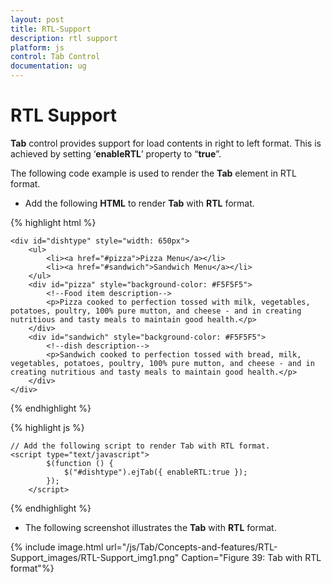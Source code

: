 ```yaml
---
layout: post
title: RTL-Support
description: rtl support
platform: js
control: Tab Control
documentation: ug
---
```


# RTL Support

**Tab** control provides support for load contents in right to left format. This is achieved by setting ‘**enableRTL**’ property to “**true**”.

The following code example is used to render the **Tab** element in RTL format. 

* Add the following **HTML** to render **Tab** with **RTL** format.

{% highlight html %}


    <div id="dishtype" style="width: 650px">
        <ul>
            <li><a href="#pizza">Pizza Menu</a></li>
            <li><a href="#sandwich">Sandwich Menu</a></li>
        </ul>
        <div id="pizza" style="background-color: #F5F5F5">
            <!--Food item description-->
            <p>Pizza cooked to perfection tossed with milk, vegetables, potatoes, poultry, 100% pure mutton, and cheese - and in creating nutritious and tasty meals to maintain good health.</p>
        </div>
        <div id="sandwich" style="background-color: #F5F5F5">
            <!--dish description-->
            <p>Sandwich cooked to perfection tossed with bread, milk, vegetables, potatoes, poultry, 100% pure mutton, and cheese - and in creating nutritious and tasty meals to maintain good health.</p>
        </div>
    </div>
    
{% endhighlight %}

{% highlight js %}

   
    // Add the following script to render Tab with RTL format.
    <script type="text/javascript">
            $(function () {
                $("#dishtype").ejTab({ enableRTL:true });
            });
        </script>


{% endhighlight %}


* The following screenshot illustrates the **Tab** with **RTL** format.

{% include image.html url="/js/Tab/Concepts-and-features/RTL-Support_images/RTL-Support_img1.png" Caption="Figure 39: Tab with RTL format"%}

